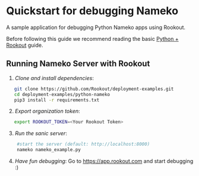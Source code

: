 
# Quickstart for debugging Nameko

A sample application for debugging Python Nameko apps using Rookout.

Before following this guide we recommend reading the basic [Python + Rookout](https://docs.rookout.com/docs/sdk-setup.html) guide.

## Running Nameko Server with Rookout

1. *Clone and install dependencies*:
 ```bash
    git clone https://github.com/Rookout/deployment-examples.git
    cd deployment-examples/python-nameko
    pip3 install -r requirements.txt
```

2. *Export organization token*:
 ```bash
 	export ROOKOUT_TOKEN=<Your Rookout Token>
```

3. *Run the sanic server*:
```bash
    #start the server (default: http://localhost:8000)
    nameko nameko_example.py
```

4. *Have fun debugging*:
	Go to https://app.rookout.com and start debugging :)


[Python + Rookout]: https://docs.rookout.com/docs/sdk-setup.html

